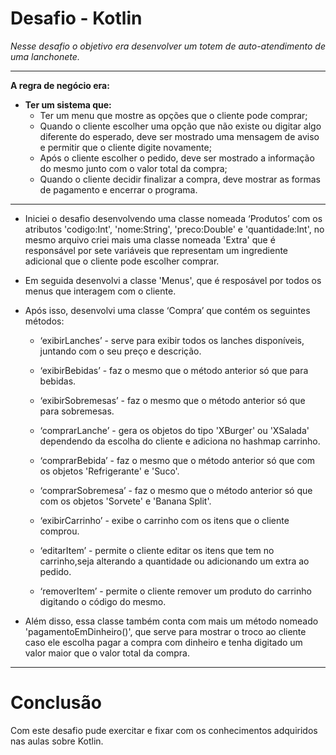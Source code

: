 # Desafio - Kotlin

*Nesse desafio o objetivo era desenvolver um totem de auto-atendimento de uma lanchonete.*

<hr>

**A regra de negócio era:**

+ **Ter um sistema que:**
  + Ter um menu que mostre as opções que o cliente pode comprar;
  + Quando o cliente escolher uma opção que não existe ou digitar algo diferente do esperado, deve ser mostrado uma mensagem de aviso e permitir que o cliente digite novamente;
  + Após o cliente escolher o pedido, deve ser mostrado a informação do mesmo junto com o valor total da compra;
  + Quando o cliente decidir finalizar a compra, deve mostrar as formas de pagamento e encerrar o programa.

<hr>

+ Iniciei o desafio desenvolvendo uma classe nomeada ‘Produtos’ com os atributos 'codigo:Int', 'nome:String', 'preco:Double' e 'quantidade:Int', no mesmo arquivo criei mais uma classe nomeada 'Extra' que é responsável por sete variáveis que representam um ingrediente adicional que o cliente pode escolher comprar.


+  Em seguida desenvolvi a classe 'Menus', que é resposável por todos os menus que interagem com o cliente.


+ Após isso, desenvolvi uma classe ‘Compra’ que contém os seguintes métodos:

  + ‘exibirLanches’ - serve para exibir todos os lanches disponíveis, juntando com o seu preço e descrição.

  + ‘exibirBebidas’ - faz o mesmo que o método anterior só que para bebidas.

  + ‘exibirSobremesas’ - faz o mesmo que o método anterior só que para sobremesas.

  + ‘comprarLanche’ - gera os objetos do tipo 'XBurger' ou 'XSalada' dependendo da escolha do cliente e adiciona no hashmap carrinho.

  + ‘comprarBebida’ - faz o mesmo que o método anterior só que com os objetos 'Refrigerante' e 'Suco'.

  + ‘comprarSobremesa’ - faz o mesmo que o método anterior só que com os objetos 'Sorvete' e 'Banana Split'.

  + ‘exibirCarrinho’ - exibe o carrinho com os itens que o cliente comprou.

  + ‘editarItem’ - permite o cliente editar os itens que tem no carrinho,seja alterando a quantidade ou adicionando um extra ao pedido.

  + ‘removerItem’ - permite o cliente remover um produto do carrinho digitando o código do mesmo.


+ Além disso, essa classe também conta com mais um método nomeado 'pagamentoEmDinheiro()', que serve para mostrar o troco ao cliente caso ele escolha pagar a compra com dinheiro e tenha digitado um valor maior que o valor total da compra.

<hr>

# Conclusão

Com este desafio pude exercitar e fixar com os conhecimentos adquiridos nas aulas sobre Kotlin. 
